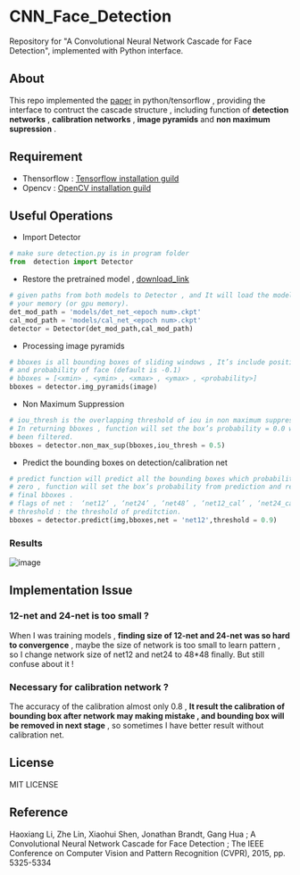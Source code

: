 # CNN_Face_Detection
Repository for "A Convolutional Neural Network Cascade for Face Detection", implemented with Python interface.

## About
This repo implemented the [paper](https://www.cv-foundation.org/openaccess/content_cvpr_2015/papers/Li_A_Convolutional_Neural_2015_CVPR_paper.pdf) in python/tensorflow , providing the interface to contruct the cascade structure , including function of **detection networks** , **calibration networks** , **image pyramids** and **non maximum supression** .

## Requirement
* Thensorflow : [Tensorflow installation guild](https://www.tensorflow.org/install/)
* Opencv : [OpenCV installation guild](https://pypi.python.org/pypi/opencv-python)

## Useful Operations
* Import Detector
```python
# make sure detection.py is in program folder
from  detection import Detector
```
* Restore the pretrained model , [download_link](https://drive.google.com/file/d/170IlbvlBxrrtML_j3rmLFMDNIgX44Rgw/view?usp=sharing)

```python
# given paths from both models to Detector , and It will load the model on 
# your memory (or gpu memory).
det_mod_path = 'models/det_net_<epoch num>.ckpt'
cal_mod_path = 'models/cal_net_<epoch num>.ckpt'
detector = Detector(det_mod_path,cal_mod_path)
```

* Processing image pyramids
```python
# bboxes is all bounding boxes of sliding windows , It’s include position
# and probability of face (default is -0.1)
# bboxes = [<xmin> , <ymin> , <xmax> , <ymax> , <probability>]
bboxes = detector.img_pyramids(image)
```
* Non Maximum Suppression
```python
# iou_thresh is the overlapping threshold of iou in non maximum suppression 
# In returning bboxes , function will set the box’s probability = 0.0 which have 
# been filtered.
bboxes = detector.non_max_sup(bboxes,iou_thresh = 0.5)
```

* Predict the bounding boxes on detection/calibration net
```python
# predict function will predict all the bounding boxes which probability is not 
# zero , function will set the box’s probability from prediction and return the 
# final bboxes .
# flags of net :  ‘net12’ , ‘net24’ , ‘net48’ , ‘net12_cal’ , ‘net24_cal’ , ‘net48_cal’ .
# threshold : the threshold of preditction.
bboxes = detector.predict(img,bboxes,net = 'net12',threshold = 0.9)
```

### Results
![image](https://github.com/liumusicforever/CNN_Face_Detection/blob/master/data/results/img_1_result.jpg)


## Implementation Issue
### 12-net and 24-net is too small ?
When I was training models , **finding size of 12-net and 24-net was so hard to convergence** , maybe the size of network is too small to learn pattern , so I change network size of net12 and net24 to 48*48 finally. But still confuse about it !
### Necessary for calibration network ?
The accuracy of the calibration almost only 0.8 , **It result the calibration of bounding box after network may making mistake , and bounding box will be removed in next stage** , so sometimes I have better result without calibration net.


## License

MIT LICENSE

## Reference

Haoxiang Li, Zhe Lin, Xiaohui Shen, Jonathan Brandt, Gang Hua ; A Convolutional Neural Network Cascade for Face Detection ; The IEEE Conference on Computer Vision and Pattern Recognition (CVPR), 2015, pp. 5325-5334
